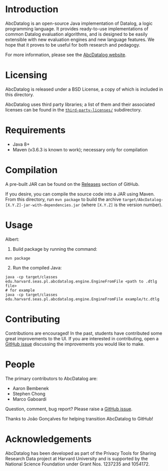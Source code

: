 # Introduction

AbcDatalog is an open-source Java implementation of Datalog, a logic
programming language. It provides ready-to-use implementations of common
Datalog evaluation algorithms, and is designed to be easily extensible with new
evaluation engines and new language features. We hope that it proves to be
useful for both research and pedagogy.

For more information, please see the
[AbcDatalog website](https://abcdatalog.seas.harvard.edu/).

# Licensing

AbcDatalog is released under a BSD License, a copy of which is included in this
directory.

AbcDatalog uses third party libraries; a list of them and their associated
licenses can be found in the [`third-party-licenses/`](third-party-licenses/)
subdirectory.

# Requirements

* Java 8+
* Maven (v3.6.3 is known to work); necessary only for compilation

# Compilation

A pre-built JAR can be found on the
[Releases](https://github.com/HarvardPL/AbcDatalog/releases) section of GitHub.

If you desire, you can compile the source code into a JAR using Maven. From
this directory, run `mvn package` to build the archive
`target/AbcDatalog-[X.Y.Z]-jar-with-dependencies.jar` (where `[X.Y.Z]` is the
version number).

# Usage

<!-- Please see the [AbcDatalog website](https://abcdatalog.seas.harvard.edu/) for
information on how to use the AbcDatalog graphical user interface and how to
interface with AbcDatalog from Java programs. -->

Albert:
1. Build package by running the command:
```
mvn package
```
2. Run the compiled Java:
```
java -cp target/classes edu.harvard.seas.pl.abcdatalog.engine.EngineFromFile <path to .dtlg file>
# for example
java -cp target/classes edu.harvard.seas.pl.abcdatalog.engine.EngineFromFile example/tc.dtlg
```

# Contributing

Contributions are encouraged!
In the past, students have contributed some great improvements to the UI.
If you are interested in contributing, open a [GitHub issue](https://github.com/HarvardPL/AbcDatalog/issues) discussing the improvements you would like to make.

# People

The primary contributors to AbcDatalog are:

* Aaron Bembenek
* Stephen Chong
* Marco Gaboardi

Question, comment, bug report? Please raise a [GitHub issue](https://github.com/HarvardPL/AbcDatalog/issues).

Thanks to João Gonçalves for helping transition AbcDatalog to GitHub!

# Acknowledgements

AbcDatalog has been developed as part of the Privacy Tools for Sharing Research
Data project at Harvard University and is supported by the National Science
Foundation under Grant Nos. 1237235 and 1054172.
